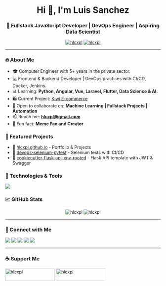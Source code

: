 <h1 align="center">Hi 👋, I'm Luis Sanchez</h1>
<h3 align="center">🚀 Fullstack JavaScript Developer | DevOps Engineer | Aspiring Data Scientist</h3>

<p align="center">
  <a href="https://hlcxpl.github.io/"><img src="https://komarev.com/ghpvc/?username=hlcxpl&label=Profile%20views&color=0e75b6&style=flat" alt="hlcxpl" /></a>
  <a href="https://twitter.com/hlcxpl"><img src="https://img.shields.io/twitter/follow/hlcxpl?logo=twitter&style=for-the-badge" alt="hlcxpl" /></a>
</p>

---

### 🔥 About Me
- 🎓 Computer Engineer with 5+ years in the private sector.
- 💻 Frontend & Backend Developer | DevOps practices with CI/CD, Docker, Jenkins.
- 📊 Learning: **Python, Angular, Vue, Laravel, Flutter, Data Science & AI.**
- 🛍️ Current Project: [Kiwi E-commerce](https://shopg-33.netlify.app/)
- 👯 Open to collaborate on: **Machine Learning | Fullstack Projects | Automation**
- 📫 Reach me: **hlcxpl@gmail.com**
- 🎨 Fun fact: **Meme Fan and Creator**

### 📂 Featured Projects
<!-- Update with your pinned repos or recent projects -->
- 🔗 [hlcxpl.github.io](https://hlcxpl.github.io/) - Portfolio & Projects
- 🔗 [devops-selenium-pytest](https://github.com/hlcxpl/devops-selenium-pytest) - Selenium tests with CI/CD
- 🔗 [cookiecutter-flask-api-env-rooted](https://github.com/hlcxpl/cookiecutter-flask-api-env-rooted) - Flask API template with JWT & Swagger

### 🧰 Technologies & Tools
<p align="left">
  <img src="https://skillicons.dev/icons?i=js,ts,react,nodejs,express,mongodb,mysql,postgres,docker,git,linux,python,java,flask,tailwind,vue,angular,jenkins,selenium" />
</p>

### 📈 GitHub Stats
<p align="center">
  <img src="https://github-readme-stats.vercel.app/api?username=hlcxpl&show_icons=true&theme=radical" alt="hlcxpl" />
  <img src="https://github-readme-streak-stats.herokuapp.com/?user=hlcxpl&theme=radical" alt="hlcxpl" />
</p>

---

### 📣 Connect with Me
<p align="left">
<a href="https://linkedin.com/in/luisomarsanchezdiaz"><img src="https://skillicons.dev/icons?i=linkedin" /></a>
<a href="https://dev.to/hlcxpl"><img src="https://skillicons.dev/icons?i=devto" /></a>
<a href="https://twitter.com/hlcxpl"><img src="https://skillicons.dev/icons?i=twitter" /></a>
<a href="https://instagram.com/luisthepower"><img src="https://skillicons.dev/icons?i=instagram" /></a>
<a href="https://stackoverflow.com/users/21915164/luis"><img src="https://skillicons.dev/icons?i=stackoverflow" /></a>
</p>

---

### ☕ Support Me
<p><a href="https://www.buymeacoffee.com/hlcxpl"><img src="https://cdn.buymeacoffee.com/buttons/v2/default-yellow.png" height="40" width="160" alt="hlcxpl" /></a>
<a href="https://ko-fi.com/hlcxpl"><img src="https://cdn.ko-fi.com/cdn/kofi3.png?v=3" height="40" width="160" alt="hlcxpl" /></a></p>

